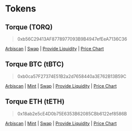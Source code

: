 # Tokens

## Torque (TORQ)
> 0xb56C29413AF8778977093B9B4947efEeA7136C36

[Arbiscan](https://arbiscan.io/token/0xb56c29413af8778977093b9b4947efeea7136c36) | [Swap](https://bit.ly/torque-uniswap) | [Provide Liquidity](https://app.uniswap.org/add/ETH/0xb56C29413AF8778977093B9B4947efEeA7136C36/3000?minPrice=0.0000000000000000000000000000000000000029543&maxPrice=338490000000000000000000000000000000000&chain=arbitrum) | [Price Chart](https://dexscreener.com/arbitrum/0xb56C29413AF8778977093B9B4947efEeA7136C36)

<!-- ## Torque USD (TUSD)
> 0xf7F6718Cf69967203740cCb431F6bDBff1E0FB68

[Arbiscan](https://arbiscan.io/token/0xf7F6718Cf69967203740cCb431F6bDBff1E0FB68) | [Borrow](https://app.torque.fi/borrow) | [Mint](https://tusd.torque.fi) | [Swap](https://app.uniswap.org/swap?inputCurrency=0xaf88d065e77c8cC2239327C5EDb3A432268e5831&outputCurrency=0xf7F6718Cf69967203740cCb431F6bDBff1E0FB68&chain=arbitrum) | [Provide Liquidity](https://app.uniswap.org/add/0xaf88d065e77c8cC2239327C5EDb3A432268e5831/0xf7F6718Cf69967203740cCb431F6bDBff1E0FB68/100?minPrice=0.998997&maxPrice=1.000997&chain=arbitrum) | [Price Chart](https://dexscreener.com/arbitrum/0xf7F6718Cf69967203740cCb431F6bDBff1E0FB68) -->

## Torque BTC (tBTC)
<!-- > V1: 0xB0929fb58978aCB02E34aBf457E49A5Ec4262fe6 -->
> 0xb0ca57F27374E51B2a2d7658440a3E762B13B59C

[Arbiscan](https://arbiscan.io/token/0xb0ca57F27374E51B2a2d7658440a3E762B13B59C) | [Mint](https://tbtc.torque.fi) | [Swap](#) | [Provide Liquidity](#) | [Price Chart](#)

## Torque ETH (tETH)
>0x18ab2e5cE4D0b75E6353B62085CBb6122ef8586B

[Arbiscan](https://arbiscan.io/token/0x18ab2e5cE4D0b75E6353B62085CBb6122ef8586B) | [Mint](https://teth.torque.fi) | [Swap](#) | [Provide Liquidity](#) | [Price Chart](#)

<!-- ## Torque LINK (tLINK)
> 0x914DC0103E542FA3F823dbE3aaA67926d84B5178

[Arbiscan](https://arbiscan.io/token/0x914DC0103E542FA3F823dbE3aaA67926d84B5178) | [Mint](https://app.torque.fi/boost) | [Swap](#) | [Provide Liquidity](#) | [Price Chart](#)

## Torque UNI (tUNI)
> 0x2D422D47dB58cEB32D28E880e87fF673bb086544

[Arbiscan](https://arbiscan.io/token/0x2D422D47dB58cEB32D28E880e87fF673bb086544) | [Mint](https://app.torque.fi/boost) | [Swap](#) | [Provide Liquidity](#) | [Price Chart](#) -->